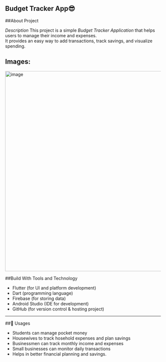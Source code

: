 ## Budget Tracker App😎
##About Project

*Description*
This project is a simple *Budget Tracker Application* that helps users to manage their income and expenses.  
It provides an easy way to add transactions, track savings, and visualize spending.  

## Images:
<img width="1024" height="645" alt="image" src="https://github.com/user-attachments/assets/d4363b3f-d10c-4542-b468-8cee246643b0" />




##Build With Tools and Technology  

- Flutter (for UI and platform development)  
- Dart (programming language)  
- Firebase  (for storing data)  
- Android Studio (IDE for development)  
- GitHub (for version control & hosting project)  

---

##🐹 Usages  

- Students can manage pocket money
- Housewives to track hosehold expenses and plan savings 
- Businessmen can track monthly income and expenses  
- Small businesses can monitor daily transactions  
- Helps in better financial planning and savings.
